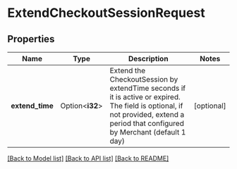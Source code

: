 # ExtendCheckoutSessionRequest

## Properties

Name | Type | Description | Notes
------------ | ------------- | ------------- | -------------
**extend_time** | Option<**i32**> | Extend the CheckoutSession by extendTime seconds if it is active or expired. The field is optional, if not provided, extend a period that configured by Merchant (default 1 day) | [optional]

[[Back to Model list]](../README.md#documentation-for-models) [[Back to API list]](../README.md#documentation-for-api-endpoints) [[Back to README]](../README.md)


